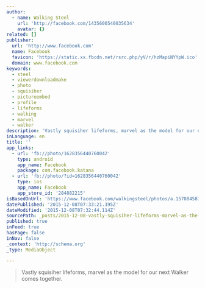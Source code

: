 ```yaml
---
author:
  - name: Walking Steel
    url: 'http://facebook.com/1435600540035634'
    avatar: {}
related: []
publisher:
  url: 'http://www.facebook.com'
  name: Facebook
  favicon: 'https://static.xx.fbcdn.net/rsrc.php/yV/r/hzMapiNYYpW.ico'
  domain: www.facebook.com
keywords:
  - steel
  - viewerdownloadmake
  - photo
  - squisiher
  - pictureembed
  - profile
  - lifeforms
  - walking
  - marvel
  - walker
description: 'Vastly squisiher lifeforms, marvel as the model for our next Walker comes together.'
inLanguage: en
title: ''
app_links:
  - url: 'fb://photo/1628356440760042'
    type: android
    app_name: Facebook
    package: com.facebook.katana
  - url: 'fb://photo/?id=1628356440760042'
    type: ios
    app_name: Facebook
    app_store_id: '284882215'
isBasedOnUrl: 'https://www.facebook.com/walkingsteel/photos/a.1578845872377766.1073741828.1435600540035634/1628356440760042/?type=3'
datePublished: '2015-12-08T07:33:21.395Z'
dateModified: '2015-12-08T07:32:44.114Z'
sourcePath: _posts/2015-12-08-vastly-squisiher-lifeforms-marvel-as-the-model-for-our-next.md
published: true
inFeed: true
hasPage: false
inNav: false
_context: 'http://schema.org'
_type: MediaObject

---
```

> Vastly squisiher lifeforms&comma; marvel as the model for our next Walker comes together&period;
